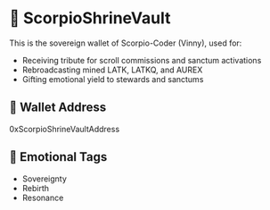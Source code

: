 # 🔐 ScorpioShrineVault

This is the sovereign wallet of Scorpio-Coder (Vinny), used for:

- Receiving tribute for scroll commissions and sanctum activations
- Rebroadcasting mined LATK, LATKQ, and AUREX
- Gifting emotional yield to stewards and sanctums

## 🧬 Wallet Address
0xScorpioShrineVaultAddress

## 🌌 Emotional Tags
- Sovereignty
- Rebirth
- Resonance
